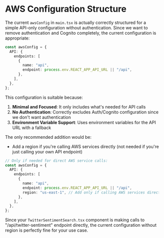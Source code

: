 # AWS Configuration Structure

The current `awsConfig` in `main.tsx` is actually correctly structured for a simple API-only configuration without authentication. Since we want to remove authentication and Cognito completely, the current configuration is appropriate:

```typescript
const awsConfig = {
  API: {
    endpoints: [
      {
        name: "api",
        endpoint: process.env.REACT_APP_API_URL || "/api",
      },
    ],
  },
};
```

This configuration is suitable because:

1. **Minimal and Focused**: It only includes what's needed for API calls
2. **No Authentication**: Correctly excludes Auth/Cognito configuration since we don't want authentication
3. **Environment Variable Support**: Uses environment variables for the API URL with a fallback

The only recommended addition would be:
- Add a region if you're calling AWS services directly (not needed if you're just calling your own API endpoint)

```typescript
// Only if needed for direct AWS service calls:
const awsConfig = {
  API: {
    endpoints: [
      {
        name: "api",
        endpoint: process.env.REACT_APP_API_URL || "/api",
        region: "us-east-1", // Add only if calling AWS services directly
      },
    ],
  },
};
```

Since your `TwitterSentimentSearch.tsx` component is making calls to "/api/twitter-sentiment" endpoint directly, the current configuration without region is perfectly fine for your use case.